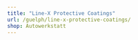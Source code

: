 ```yaml
---
title: "Line-X Protective Coatings"
url: /guelph/line-x-protective-coatings/
shop: Autowerkstatt
---
```

